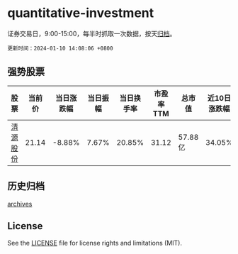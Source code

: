 # quantitative-investment

证券交易日，9:00-15:00，每半时抓取一次数据，按天[归档](archives)。

`更新时间：2024-01-10 14:08:06 +0800`

## 强势股票

|股票|当前价|当日涨跌幅|当日振幅|当日换手率|市盈率TTM|总市值|近10日涨跌幅|
|----|----|----|----|----|----|----|----|
|[清源股份](https://xueqiu.com/S/SH603628)|21.14|-8.88%|7.67%|20.85%|31.12|57.88亿|34.05%|

## 历史归档

[archives](archives)

## License

See the [LICENSE](LICENSE) file for license rights and limitations (MIT).